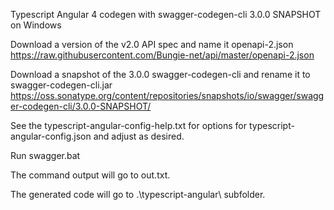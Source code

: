 Typescript Angular 4 codegen with swagger-codegen-cli 3.0.0 SNAPSHOT on Windows

Download a version of the v2.0 API spec and name it openapi-2.json
https://raw.githubusercontent.com/Bungie-net/api/master/openapi-2.json

Download a snapshot of the 3.0.0 swagger-codegen-cli and rename it to swagger-codegen-cli.jar
https://oss.sonatype.org/content/repositories/snapshots/io/swagger/swagger-codegen-cli/3.0.0-SNAPSHOT/

See the typescript-angular-config-help.txt for options for typescript-angular-config.json and adjust as desired.

Run swagger.bat

The command output will go to out.txt.

The generated code will go to .\typescript-angular\ subfolder.